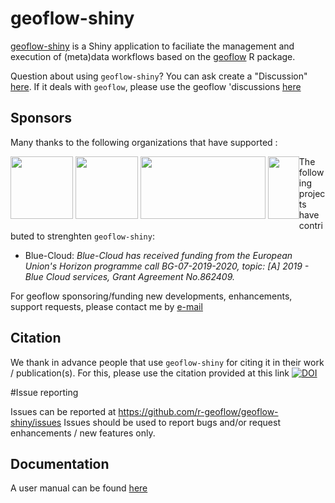 # geoflow-shiny

[geoflow-shiny](https://github.com/r-geoflow/geoflow-shiny) is a Shiny application to faciliate the management and execution of (meta)data workflows based on the [geoflow](https://github.com/r-geoflow/geoflow) R package.

Question about using `geoflow-shiny`? You can ask create a "Discussion" [here](https://github.com/r-geoflow/geoflow-shiny/discussions). If it deals with `geoflow`, please use the geoflow 'discussions [here](https://github.com/r-geoflow/geoflow/discussions)

## Sponsors

Many thanks to the following organizations that have supported :

<div style="float:left;">
  <a href="https://www.inrae.fr"><img height=100 width=100 src="https://www.inrae.fr/themes/custom/inrae_socle/logo.svg"></a>
  <a href="http://www.cnrs.fr"><img src="http://www.cnrs.fr/themes/custom/cnrs/logo.svg" height=100 width=100/></a>
  <a href="https://inee.cnrs.fr/fr/zones-ateliers"><img src="https://inee.cnrs.fr/sites/institut_inee/files/inline-images/logo-za_0_0.jpg" height=100 width=200/></a>
  <a href="https://letg.cnrs.fr"><img height=100 width=50 src="https://letg.cnrs.fr/wp-content/uploads/2023/05/logo_letg.png"></a>
</div>

The following projects have contributed to strenghten ``geoflow-shiny``:

* Blue-Cloud: _Blue-Cloud has received funding from the European Union's Horizon programme call BG-07-2019-2020, topic: [A] 2019 - Blue Cloud services, Grant Agreement No.862409._

For geoflow sponsoring/funding new developments, enhancements, support requests, please contact me by [e-mail](mailto:eblondel.pro@gmail.com)

## Citation

We thank in advance people that use ``geoflow-shiny`` for citing it in their work / publication(s). For this, please use the citation provided at this link [![DOI](https://zenodo.org/badge/DOI//10.5281/zenodo.4704563.svg)](https://doi.org//10.5281/zenodo.4704563)

#Issue reporting

Issues can be reported at https://github.com/r-geoflow/geoflow-shiny/issues Issues should be used to report bugs and/or request enhancements / new features only.

## Documentation 

A user manual can be found [here](https://github.com/r-geoflow/geoflow-shiny/tree/main/doc/user_manual.md)
